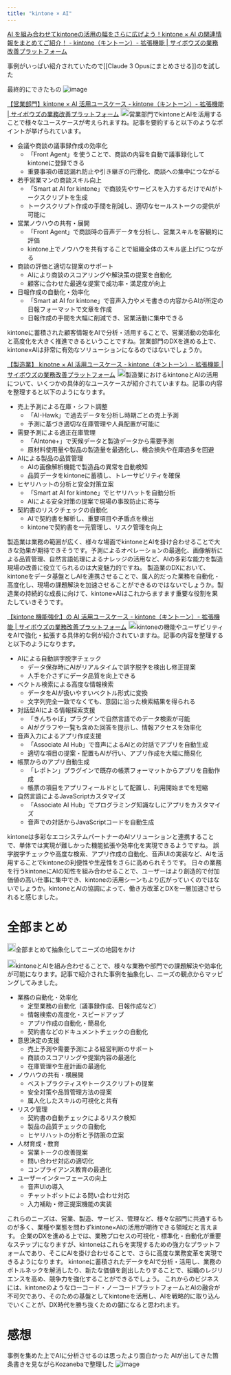 ```yaml
---
title: "kintone × AI"
---
```


[AI を組み合わせてkintoneの活用の幅をさらに広げよう！kintone × AI の関連情報をまとめてご紹介！ - kintone（キントーン）- 拡張機能 | サイボウズの業務改善プラットフォーム](https://kintone-sol.cybozu.co.jp/integrate/pickup/m007938.html)

事例がいっぱい紹介されていたので[[Claude 3 Opusにまとめさせる]]のを試した

最終的にできたもの
![image](https://gyazo.com/484afc96b6f893bdb7844f655655cd79/thumb/1000)


[【営業部門】kintone × AI 活用ユースケース - kintone（キントーン）- 拡張機能 | サイボウズの業務改善プラットフォーム](https://kintone-sol.cybozu.co.jp/integrate/pickup/m007953.html)
<img src='https://scrapbox.io/api/pages/nishio/claude/icon' alt='claude.icon' height="19.5"/>営業部門でkintoneとAIを活用することで様々なユースケースが考えられますね。記事を要約すると以下のようなポイントが挙げられています。
- 会議や商談の議事録作成の効率化
    - 「Front Agent」を使うことで、商談の内容を自動で議事録化してkintoneに登録できる
    - 重要事項の確認漏れ防止や引き継ぎの円滑化、商談への集中につながる
- 若手営業マンの商談スキル向上
    - 「Smart at AI for kintone」で商談先やサービスを入力するだけでAIがトークスクリプトを生成
    - トークスクリプト作成の手間を削減し、適切なセールストークの提供が可能に
- 営業ノウハウの共有・展開
    - 「Front Agent」で商談時の音声データを分析し、営業スキルを客観的に評価
    - kintone上でノウハウを共有することで組織全体のスキル底上げにつながる
- 商談の評価と適切な提案のサポート
    - AIにより商談のスコアリングや解決策の提案を自動化
    - 顧客に合わせた最適な提案で成功率・満足度が向上
- 日報作成の自動化・効率化
    - 「Smart at AI for kintone」で音声入力やメモ書きの内容からAIが所定の日報フォーマットで文章を作成
    - 日報作成の手間を大幅に削減でき、営業活動に集中できる

kintoneに蓄積された顧客情報をAIで分析・活用することで、営業活動の効率化と高度化を大きく推進できるということですね。営業部門のDXを進める上で、kintone×AIは非常に有効なソリューションになるのではないでしょうか。

[【製造業】 kinotne × AI 活用ユースケース - kintone（キントーン）- 拡張機能 | サイボウズの業務改善プラットフォーム](https://kintone-sol.cybozu.co.jp/integrate/pickup/m007950.html)
<img src='https://scrapbox.io/api/pages/nishio/claude/icon' alt='claude.icon' height="19.5"/>製造業におけるkintoneとAIの活用について、いくつかの具体的なユースケースが紹介されていますね。記事の内容を整理すると以下のようになります。
- 売上予測による在庫・シフト調整
    - 「AI-Hawk」で過去データを分析し時期ごとの売上予測
    - 予測に基づき適切な在庫管理や人員配置が可能に
- 需要予測による適正在庫管理
    - 「AIntone+」で天候データと製造データから需要予測
    - 原材料使用量や製品の製造量を最適化し、機会損失や在庫過多を回避
- AIによる製品の品質管理
    - AIの画像解析機能で製造品の異常を自動検知
    - 品質データをkintoneに蓄積し、トレーサビリティを確保
- ヒヤリハットの分析と安全対策立案
    - 「Smart at AI for kintone」でヒヤリハットを自動分析
    - AIによる安全対策の提案で現場の事故防止に寄与
- 契約書のリスクチェックの自動化
    - AIで契約書を解析し、重要項目や矛盾点を検出
    - kintoneで契約書を一元管理し、リスク管理を向上

製造業は業務の範囲が広く、様々な場面でkintoneとAIを掛け合わせることで大きな効果が期待できそうです。予測によるオペレーションの最適化、画像解析による品質管理、自然言語処理によるナレッジの活用など、AIの多彩な能力を製造現場の改善に役立てられるのは大変魅力的ですね。
製造業のDXにおいて、kintoneをデータ基盤としAIを連携させることで、属人的だった業務を自動化・高度化し、現場の課題解決を加速させることができるのではないでしょうか。製造業の持続的な成長に向けて、kintone×AIはこれからますます重要な役割を果たしていきそうです。

[【kintone 機能強化】の AI 活用ユースケース - kintone（キントーン）- 拡張機能 | サイボウズの業務改善プラットフォーム](https://kintone-sol.cybozu.co.jp/integrate/pickup/m007951.html)
<img src='https://scrapbox.io/api/pages/nishio/claude/icon' alt='claude.icon' height="19.5"/>kintoneの機能やユーザビリティをAIで強化・拡張する具体的な例が紹介されていますね。記事の内容を整理すると以下のようになります。
- AIによる自動誤字脱字チェック
    - データ保存時にAIがリアルタイムで誤字脱字を検出し修正提案
    - 人手を介さずにデータ品質を向上できる
- ベクトル検索による高度な情報検索
    - データをAIが扱いやすいベクトル形式に変換
    - 文字列完全一致でなくても、意図に沿った検索結果を得られる
- 対話型AIによる情報探索支援
    - 「きんちゃぼ」プラグインで自然言語でのデータ検索が可能
    - AIがグラフや一覧も含めた回答を提示し、情報アクセスを効率化
- 音声入力によるアプリ作成支援
    - 「Associate AI Hub」で音声によるAIとの対話でアプリを自動生成
    - 適切な項目の提案・配置もAIが行い、アプリ作成を大幅に簡易化
- 帳票からのアプリ自動生成
    - 「レポトン」プラグインで既存の帳票フォーマットからアプリを自動作成
    - 帳票の項目をアプリフィールドとして配置し、利用開始までを短縮
- 自然言語によるJavaScriptカスタマイズ
    - 「Associate AI Hub」でプログラミング知識なしにアプリをカスタマイズ
    - 音声での対話からJavaScriptコードを自動生成

kintoneは多彩なエコシステムパートナーのAIソリューションと連携することで、単体では実現が難しかった機能拡張や効率化を実現できるようですね。
誤字脱字チェックや高度な検索、アプリ作成の自動化、音声UIの実装など、AIを活用することでkintoneの利便性や生産性をさらに高められそうです。
日々の業務を行うkintoneにAIの知性を組み合わせることで、ユーザーはより創造的で付加価値の高い仕事に集中でき、kintoneの活用シーンもより広がっていくのではないでしょうか。kintoneとAIの協調によって、働き方改革とDXを一層加速させられると感じました。

# 全部まとめ
<img src='https://scrapbox.io/api/pages/nishio/nishio/icon' alt='nishio.icon' height="19.5"/>全部まとめて抽象化してニーズの地図をかけ

<img src='https://scrapbox.io/api/pages/nishio/claude/icon' alt='claude.icon' height="19.5"/>kintoneとAIを組み合わせることで、様々な業務や部門での課題解決や効率化が可能になります。記事で紹介された事例を抽象化し、ニーズの観点からマッピングしてみました。
- 業務の自動化・効率化
    - 定型業務の自動化（議事録作成、日報作成など）
    - 情報検索の高度化・スピードアップ
    - アプリ作成の自動化・簡易化
    - 契約書などのドキュメントチェックの自動化
- 意思決定の支援
    - 売上予測や需要予測による経営判断のサポート
    - 商談のスコアリングや提案内容の最適化
    - 在庫管理や生産計画の最適化
- ノウハウの共有・横展開
    - ベストプラクティスやトークスクリプトの提案
    - 安全対策や品質管理方法の提案
    - 属人化したスキルの可視化と共有
- リスク管理
    - 契約書の自動チェックによるリスク検知
    - 製品の品質チェックの自動化
    - ヒヤリハットの分析と予防策の立案
- 人材育成・教育
    - 営業トークの改善提案
    - 問い合わせ対応の適切化
    - コンプライアンス教育の最適化
- ユーザーインターフェースの向上
    - 音声UIの導入
    - チャットボットによる問い合わせ対応
    - 入力補助・修正提案機能の実装

これらのニーズは、営業、製造、サービス、管理など、様々な部門に共通するものが多く、業種や業態を問わずkintone×AIの活用が期待できる領域だと言えます。
企業のDXを進める上では、業務プロセスの可視化・標準化・自動化が重要なステップになりますが、kintoneはこれらを実現するための強力なプラットフォームであり、そこにAIを掛け合わせることで、さらに高度な業務変革を実現できるようになります。
kintoneに蓄積されたデータをAIで分析・活用し、業務のボトルネックを解消したり、新たな価値を創出したりすることで、組織のレジリエンスを高め、競争力を強化することができるでしょう。
これからのビジネスには、kintoneのようなローコード・ノーコードプラットフォームとAIの融合が不可欠であり、そのための基盤としてkintoneを活用し、AIを戦略的に取り込んでいくことが、DX時代を勝ち抜くための鍵になると思われます。

# 感想
事例を集めた上でAIに分析させるのは思ったより面白かった
AIが出してきた箇条書きを見ながらKozanebaで整理した
![image](https://gyazo.com/484afc96b6f893bdb7844f655655cd79/thumb/1000)
